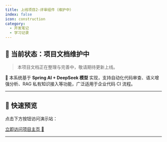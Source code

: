 ```yaml
---
title: 上线项目2-评审组件（维护中）
index: false
icon: construction
category:
  - 开发笔记
  - 学习记录
---
```


## 🚧 当前状态：项目文档维护中

> 本项目文档正在整理与完善中，敬请期待更新上线。

🎯 本系统基于 **Spring AI + DeepSeek 模型** 实现，支持自动化代码审查、语义增强分析、RAG 私有知识接入等功能，广泛适用于企业代码 CI 流程。

---

## 📎 快速预览

点击下方按钮访问演示站：

<a class="vp-button vp-button--primary" href="http://www.xuzheyuan.com:12080/" target="_blank">立即访问项目主页 🚀</a>

---

[//]: # (## 任务)

[//]: # ()
[//]: # (- [x] 环境配置)

[//]: # (- [x] 搭建项目结构)

[//]: # (- [x] 跑通广播模式 RPC 过程调用)

[//]: # ()
[//]: # (## 学习过程)

[//]: # ()
[//]: # (1. 项目整体了解)

[//]: # ()
[//]: # (   通过对第一节文档的阅读，了解整个项目的生命周期、所需要的技术以及代码提交规范)

[//]: # ()
[//]: # (2. 搭建项目结构，理解每个模块应该干什么)

[//]: # ()
[//]: # (   | 模块                   | 作用                                                         |)

[//]: # (   | ---------------------- | ------------------------------------------------------------ |)

[//]: # (   | Lottery                | 总项目，用来管理整个项目的依赖                               |)

[//]: # (   | lottery-application    | 应用层，为用户接口层提供各种应用数据展现支持服务             |)

[//]: # (   | lottery-common         | 定义通用数据，比如统一响应数据、常量、异常、枚举等           |)

[//]: # (   | lottery-domain         | 领域层，核心业务逻辑                                         |)

[//]: # (   | lottery-infrastructure | 基础层，为其他各层提供通用技术能力，包括数据库、Redis、ES 等 |)

[//]: # (   | lottery-interfaces     | 用户接口层，存放与前端交互、展现数据相关的代码               |)

[//]: # (   | lottery-rpc            | RPC 接口文件                                                 |)

[//]: # ()
[//]: # (   > 注：因为并不了解 DDD 架构，所以每个模块目前只有模糊的概念，具体的东西在后续代码编写中进行体会)

[//]: # ()
[//]: # (3. 阅读 [210801_xfg_initProject]&#40;https://gitcode.net/KnowledgePlanet/Lottery/-/tree/210801_xfg_initProject&#41; 分支上的 POM 文件)

[//]: # ()
[//]: # (   通过对 POM 文件的阅读，更加清楚的了解这个项目所使用的技术，并且通过阅读发现项目没有添加 Lombok 来简化开发，具体项目开发是否使用这个插件我不知道，但是我想用，因为我**懒**，所以就给加上了😄)

[//]: # ()
[//]: # (4. 跑通 RPC)

[//]: # ()
[//]: # (   1. 定义 response 状态码枚举供通用返回对象 Result 进行使用)

[//]: # (   2. 定义通用返回对象 Result 类)

[//]: # (   3. 定义 activity 表的持久化对象)

[//]: # (   4. 定义 activity 表的 Mapper 接口)

[//]: # (   5. 定义 mybatis 配置文件)

[//]: # (   6. 定义 activity 表的 mapper.xml 文件)

[//]: # (   7. 定义 rpc 的数据传输对象&#40;DTO&#41; ActivityDto)

[//]: # (   8. 定义 rpc 的 请求对象 ActivityReq)

[//]: # (   9. 定义 rpc 的响应对象 ActivityRes)

[//]: # (   10. 定义 rpc 接口 IActivityBooth)

[//]: # (   11. 实现 IActivityBooth 接口)

[//]: # (   12. 编写启动类)

[//]: # (   13. 编写配置文件 application.yml)

[//]: # (   14. 编写测试模块 **这个我是直接加在工程里面的，教程是单独开了一个项目**)

[//]: # ()
[//]: # (## 遇到的问题)

[//]: # ()
[//]: # (1. 代码分层不清晰，不知道每个模块应该干什么事)

[//]: # ()
[//]: # (   这个问题该怎么解决呢？我觉得最好的解决办法就是不解决，哈哈哈，因为当初学 MVC 的时候最开始也不清楚为什么要这样分层，为什么就要分 Controller、Service 和 DAO，但是后来经过大量代码的编写，也逐渐熟悉了这样的分层架构，所以现在并不想解决这个问题，具体还是靠后面的代码进行了解和熟悉吧)

[//]: # ()
[//]: # (2. JSON.toJSonString&#40;&#41; 方法返回了空 `{}`)

[//]: # ()
[//]: # (   问题出现原因，忘了加 `@Data` 注解，导致没有 `getter/setter` 就导致了这个问题，加上注解即可)

[//]: # ()
[//]: # (   解决！)

[//]: # ()
[//]: # (3. 数据库乱码问题)

[//]: # ()
[//]: # (   测试模块 RPC 远程调用返回的结果为:)

[//]: # ()
[//]: # (   ```json)

[//]: # (   测试结果：{"activity":{"activityDesc":"?????????","activityId":100002,"activityName":"????","beginDateTime":1705215282000,"endDateTime":1705215282000,"stockCount":100,"takeCount":10},"result":{"code":"0000","info":"成功"}})

[//]: # (   ```)

[//]: # ()
[//]: # (   明显的乱码问题，查看数据库，发现插入的时候就以及乱码了，看了一下配置文件中的数据库连接 url，发现使用了 useUnicode=true，并没有指定字符集，所以添加一下 utf-8 字符集即可，完整 url: `jdbc:mysql://127.0.0.1:3306/lottery?useUnicode=true&characterEncoding=UTF-8`)

[//]: # ()
[//]: # (   再进行一轮测试，测试结果：)

[//]: # ()
[//]: # (   ```json)

[//]: # (   测试结果：{"activity":{"activityDesc":"仅用于插入数据测试","activityId":100003,"activityName":"测试活动","beginDateTime":1705218054000,"endDateTime":1705218054000,"stockCount":100,"takeCount":10},"result":{"code":"0000","info":"成功"}})

[//]: # (   ```)

[//]: # ()
[//]: # (   解决！)

[//]: # ()
[//]: # (## 总结)

[//]: # ()
[//]: # (今天干了说明呢？)

[//]: # ()
[//]: # (1. 配置环境)

[//]: # (2. 跑通 RPC)

[//]: # ()
[//]: # (具体怎么跑通 RPC 的呢？)

[//]: # ()
[//]: # (1. 在 common 模块创建通用类)

[//]: # (2. 在 infrastructure 模块创建 dao 接口以及和数据库相对应的 po 类)

[//]: # (3. 在 rpc 模块下创建 RPC 通信接口以及对应的请求和响应的封装类)

[//]: # (4. 然后在 interfaces 模块下实现 rpc 模块的接口，在这里调用 Mapper 进行增删改查)

[//]: # (5. 然后就写配置呗，SpringBoot 配置、Dubbo 配置、MyBatis 配置)

[//]: # ()
[//]: # (学到了什么呢？)

[//]: # ()
[//]: # (1. 由于之前学习一直使用的是 MVC 架构，并且命名不太规范，所以对于包的命名现在很不适应，比如什么dto、vo啥的各种 o 不太熟悉，这个就不准备纠结了，准备靠代码量进行熟悉)

[//]: # (2. 对每个模块有了大概的了解，至少知道了接口写在哪个模块，接口实现类在哪个模块以及 Mapper 写在哪)

[//]: # (3. 现在在我眼中，这个 interfaces 模块，就跟以前学的 Dubbo 的服务提供者一样吧？因为这个模块用来实现接口的，所以就会引用其他模块，要调用其他模块的东西就要添加依赖，所以这个模块起起来之后，就带动了所有模块，整个项目也就 run 起来了)

[//]: # ()
[//]: # (第一天，脑子还有点迷糊，因为基础不太牢固，所以有些小 bug 花费了挺长时间的，但是至少是跑起来了吧？也还行，路虽远，行则将至嘛，虽然年后要找实习，但是还是慌不得，慢慢来，一口吃不成个大胖子，准备晚上再补一补 Dubbo 基础)

